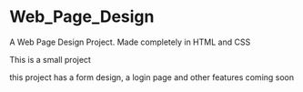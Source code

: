 # Web_Page_Design
A Web Page Design Project. Made completely in HTML and CSS

This is a small project

this project has a form design, a login page and other features coming soon
